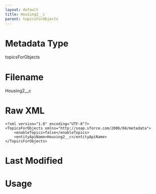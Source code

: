 ```yaml
---
layout: default
title: Housing2__c
parent: topicsForObjects
---
```

# Metadata Type
topicsForObjects


# Filename 
Housing2__c


# Raw XML
```
<?xml version="1.0" encoding="UTF-8"?>
<TopicsForObjects xmlns="http://soap.sforce.com/2006/04/metadata">
    <enableTopics>false</enableTopics>
    <entityApiName>Housing2__c</entityApiName>
</TopicsForObjects>
```


# Last Modified


# Usage
